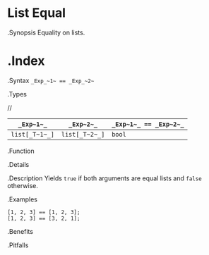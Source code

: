 # List Equal

.Synopsis
Equality on lists.

.Index
==

.Syntax
`_Exp_~1~ == _Exp_~2~`

.Types

//

| `_Exp~1~_`     |  `_Exp~2~_`     | `_Exp~1~_ == _Exp~2~_`  |
| --- | --- | --- |
| `list[_T~1~_]` |  `list[_T~2~_]` | `bool`                |


.Function

.Details

.Description
Yields `true` if both arguments are equal lists and `false` otherwise.

.Examples
```rascal-shell
[1, 2, 3] == [1, 2, 3];
[1, 2, 3] == [3, 2, 1];
```

.Benefits

.Pitfalls

